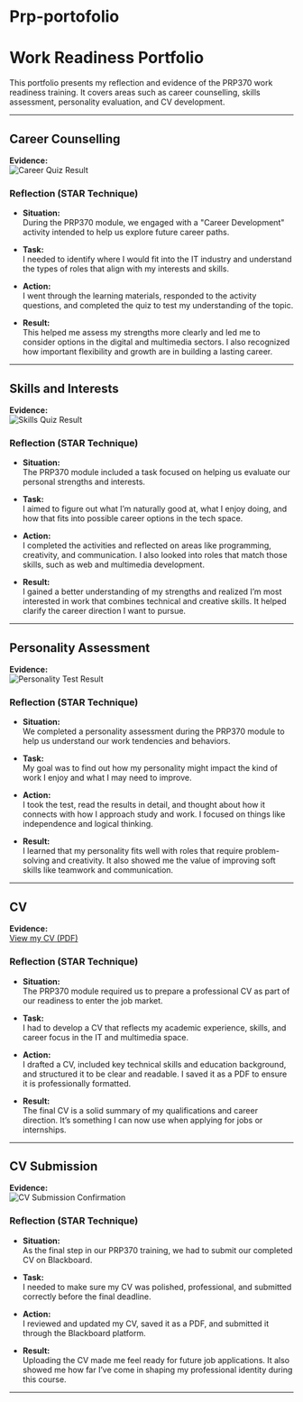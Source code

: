 # Prp-portofolio

# Work Readiness Portfolio

This portfolio presents my reflection and evidence of the PRP370 work readiness training. It covers areas such as career counselling, skills assessment, personality evaluation, and CV development.

---

## Career Counselling

**Evidence:**  
![Career Quiz Result](https://github.com/Sesethu02/prp-portofolio/blob/main/career-development.jpg)

### Reflection (STAR Technique)

- **Situation:**  
  During the PRP370 module, we engaged with a "Career Development" activity intended to help us explore future career paths.

- **Task:**  
  I needed to identify where I would fit into the IT industry and understand the types of roles that align with my interests and skills.

- **Action:**  
  I went through the learning materials, responded to the activity questions, and completed the quiz to test my understanding of the topic.

- **Result:**  
  This helped me assess my strengths more clearly and led me to consider options in the digital and multimedia sectors. I also recognized how important flexibility and growth are in building a lasting career.

---

## Skills and Interests

**Evidence:**  
![Skills Quiz Result](https://github.com/Sesethu02/prp-portofolio/blob/main/Skills-and-interests.jpg)

### Reflection (STAR Technique)

- **Situation:**  
  The PRP370 module included a task focused on helping us evaluate our personal strengths and interests.

- **Task:**  
  I aimed to figure out what I’m naturally good at, what I enjoy doing, and how that fits into possible career options in the tech space.

- **Action:**  
  I completed the activities and reflected on areas like programming, creativity, and communication. I also looked into roles that match those skills, such as web and multimedia development.

- **Result:**  
  I gained a better understanding of my strengths and realized I’m most interested in work that combines technical and creative skills. It helped clarify the career direction I want to pursue.

---

## Personality Assessment

**Evidence:**  
![Personality Test Result](https://github.com/Sesethu02/prp-portofolio/blob/main/personality.jpg)

### Reflection (STAR Technique)

- **Situation:**  
  We completed a personality assessment during the PRP370 module to help us understand our work tendencies and behaviors.

- **Task:**  
  My goal was to find out how my personality might impact the kind of work I enjoy and what I may need to improve.

- **Action:**  
  I took the test, read the results in detail, and thought about how it connects with how I approach study and work. I focused on things like independence and logical thinking.

- **Result:**  
  I learned that my personality fits well with roles that require problem-solving and creativity. It also showed me the value of improving soft skills like teamwork and communication.

---

## CV

**Evidence:**  
[View my CV (PDF)](https://github.com/Sesethu02/prp-portofolio/blob/main/Gray%20and%20White%20Simple%20Professional%20Marketing%20Manager%20CV%20Resume.pdf.pdf)

### Reflection (STAR Technique)

- **Situation:**  
  The PRP370 module required us to prepare a professional CV as part of our readiness to enter the job market.

- **Task:**  
  I had to develop a CV that reflects my academic experience, skills, and career focus in the IT and multimedia space.

- **Action:**  
  I drafted a CV, included key technical skills and education background, and structured it to be clear and readable. I saved it as a PDF to ensure it is professionally formatted.

- **Result:**  
  The final CV is a solid summary of my qualifications and career direction. It’s something I can now use when applying for jobs or internships.

---

## CV Submission

**Evidence:**  
![CV Submission Confirmation](https://github.com/Sesethu02/prp-portofolio/blob/main/cv-subission.jpg)

### Reflection (STAR Technique)

- **Situation:**  
  As the final step in our PRP370 training, we had to submit our completed CV on Blackboard.

- **Task:**  
  I needed to make sure my CV was polished, professional, and submitted correctly before the final deadline.

- **Action:**  
  I reviewed and updated my CV, saved it as a PDF, and submitted it through the Blackboard platform.

- **Result:**  
  Uploading the CV made me feel ready for future job applications. It also showed me how far I’ve come in shaping my professional identity during this course.

---
